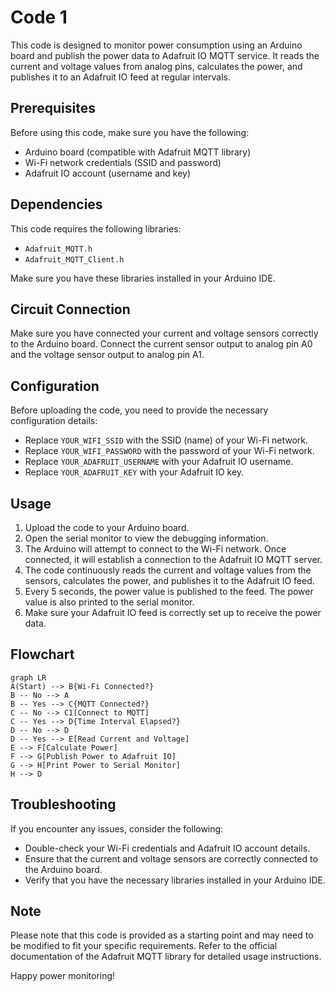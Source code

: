 # Code 1

This code is designed to monitor power consumption using an Arduino board and publish the power data to Adafruit IO MQTT service. It reads the current and voltage values from analog pins, calculates the power, and publishes it to an Adafruit IO feed at regular intervals.

## Prerequisites

Before using this code, make sure you have the following:

- Arduino board (compatible with Adafruit MQTT library)
- Wi-Fi network credentials (SSID and password)
- Adafruit IO account (username and key)

## Dependencies

This code requires the following libraries:

- `Adafruit_MQTT.h`
- `Adafruit_MQTT_Client.h`

Make sure you have these libraries installed in your Arduino IDE.

## Circuit Connection

Make sure you have connected your current and voltage sensors correctly to the Arduino board. Connect the current sensor output to analog pin A0 and the voltage sensor output to analog pin A1.

## Configuration

Before uploading the code, you need to provide the necessary configuration details:

- Replace `YOUR_WIFI_SSID` with the SSID (name) of your Wi-Fi network.
- Replace `YOUR_WIFI_PASSWORD` with the password of your Wi-Fi network.
- Replace `YOUR_ADAFRUIT_USERNAME` with your Adafruit IO username.
- Replace `YOUR_ADAFRUIT_KEY` with your Adafruit IO key.

## Usage

1. Upload the code to your Arduino board.
2. Open the serial monitor to view the debugging information.
3. The Arduino will attempt to connect to the Wi-Fi network. Once connected, it will establish a connection to the Adafruit IO MQTT server.
4. The code continuously reads the current and voltage values from the sensors, calculates the power, and publishes it to the Adafruit IO feed.
5. Every 5 seconds, the power value is published to the feed. The power value is also printed to the serial monitor.
6. Make sure your Adafruit IO feed is correctly set up to receive the power data.

## Flowchart

```mermaid
graph LR
A(Start) --> B{Wi-Fi Connected?}
B -- No --> A
B -- Yes --> C{MQTT Connected?}
C -- No --> C1[Connect to MQTT]
C -- Yes --> D{Time Interval Elapsed?}
D -- No --> D
D -- Yes --> E[Read Current and Voltage]
E --> F[Calculate Power]
F --> G[Publish Power to Adafruit IO]
G --> H[Print Power to Serial Monitor]
H --> D
```

## Troubleshooting

If you encounter any issues, consider the following:

- Double-check your Wi-Fi credentials and Adafruit IO account details.
- Ensure that the current and voltage sensors are correctly connected to the Arduino board.
- Verify that you have the necessary libraries installed in your Arduino IDE.

## Note

Please note that this code is provided as a starting point and may need to be modified to fit your specific requirements. Refer to the official documentation of the Adafruit MQTT library for detailed usage instructions.

Happy power monitoring!
